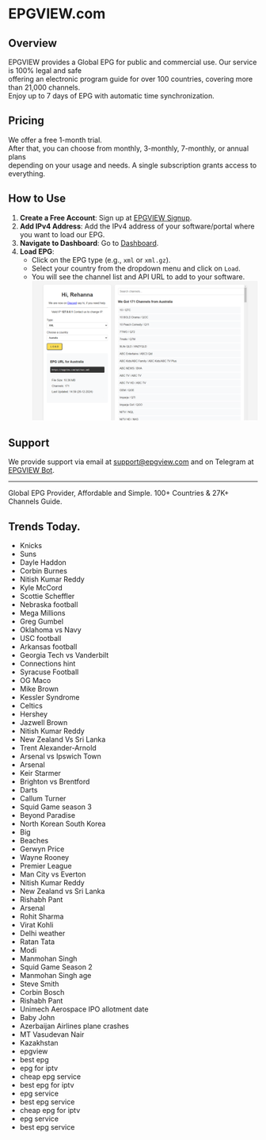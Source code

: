 # EPGVIEW.com



## Overview
EPGVIEW provides a Global EPG for public and commercial use. Our service is 100% legal and safe\
offering an electronic program guide for over 100 countries, covering more than 21,000 channels.\
Enjoy up to 7 days of EPG with automatic time synchronization.

## Pricing
We offer a free 1-month trial. \
After that, you can choose from monthly, 3-monthly, 7-monthly, or annual plans \
depending on your usage and needs. A single subscription grants access to everything.

## How to Use
1. **Create a Free Account**: Sign up at [EPGVIEW Signup](https://epgview.com/signup.php).
2. **Add IPv4 Address**: Add the IPv4 address of your software/portal where you want to load our EPG.
3. **Navigate to Dashboard**: Go to [Dashboard](https://epgview.com/dashboard.php).
4. **Load EPG**:
   - Click on the EPG type (e.g., `xml` or `xml.gz`).
   - Select your country from the dropdown menu and click on `Load`.
   - You will see the channel list and API URL to add to your software.
![EPGVIEW](img/dashboard.png)
## Support
We provide support via email at [support@epgview.com](mailto:support@epgview.com) and on Telegram at [EPGVIEW Bot](https://t.me/epgview_bot).

---

Global EPG Provider, Affordable and Simple. 100+ Countries & 27K+ Channels Guide.

## Trends Today.

- Knicks
- Suns
- Dayle Haddon
- Corbin Burnes
- Nitish Kumar Reddy
- Kyle McCord
- Scottie Scheffler
- Nebraska football
- Mega Millions
- Greg Gumbel
- Oklahoma vs Navy
- USC football
- Arkansas football
- Georgia Tech vs Vanderbilt
- Connections hint
- Syracuse Football
- OG Maco
- Mike Brown
- Kessler Syndrome
- Celtics
- Hershey
- Jazwell Brown
- Nitish Kumar Reddy
- New Zealand Vs Sri Lanka
- Trent Alexander-Arnold
- Arsenal vs Ipswich Town
- Arsenal
- Keir Starmer
- Brighton vs Brentford
- Darts
- Callum Turner
- Squid Game season 3
- Beyond Paradise
- North Korean South Korea
- Big
- Beaches
- Gerwyn Price
- Wayne Rooney
- Premier League
- Man City vs Everton
- Nitish Kumar Reddy
- New Zealand vs Sri Lanka
- Rishabh Pant
- Arsenal
- Rohit Sharma
- Virat Kohli
- Delhi weather
- Ratan Tata
- Modi
- Manmohan Singh
- Squid Game Season 2
- Manmohan Singh age
- Steve Smith
- Corbin Bosch
- Rishabh Pant
- Unimech Aerospace IPO allotment date
- Baby John
- Azerbaijan Airlines plane crashes
- MT Vasudevan Nair
- Kazakhstan
- epgview
- best epg
- epg for iptv
- cheap epg service
- best epg for iptv
- epg service
- best epg service
- cheap epg for iptv
- epg service
- best epg service
